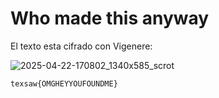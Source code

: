 # Who made this anyway

El texto esta cifrado con Vigenere:

![2025-04-22-170802_1340x585_scrot](https://github.com/user-attachments/assets/9834feae-4dfc-4b3c-8899-5132e04e56cb)

`texsaw{OMGHEYYOUFOUNDME}`
